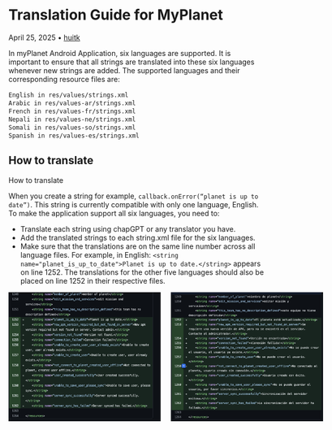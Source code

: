 # Translation Guide for MyPlanet
April 25, 2025 • [huitk](https://github.com/huitk)

In myPlanet Android Application, six languages are supported. It is important to ensure that all strings are translated into these six languages whenever new strings are added. The supported languages and their corresponding resource files are:

    English in res/values/strings.xml
    Arabic in res/values-ar/strings.xml
    French in res/values-fr/strings.xml
    Nepali in res/values-ne/strings.xml 
    Somali in res/values-so/strings.xml 
    Spanish in res/values-es/strings.xml

## How to translate
How to translate

When you create a string for example, 
`callback.onError(“planet is up to date”)`. 
This string is currently compatible with only one language, English. To make the application support all six languages, you need to:

- Translate each string using chapGPT or any translator you have.
- Add the translated strings to each string.xml file for the six languages.
- Make sure that the translations are on the same line number across all language files. For example, in English:
`<string name="planet_is_up_to_date">Planet is up to date.</string>` appears on line 1252. The translations for the other five languages should also be placed on line 1252 in their respective files.

<div style="display: flex; gap: 20px;">
  <img src="images/eng-translation.png" alt="eng" width="300"/>
  <img src="images/es-translation.png" alt="es" width="300"/>
</div>
